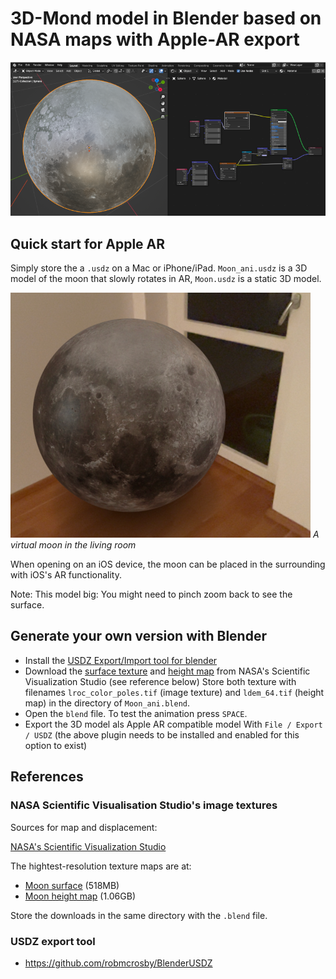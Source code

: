 # 3D-Mond model in Blender based on NASA maps with Apple-AR export

![Blender 3D moon](doc/blender_moon.png)

## Quick start for Apple AR

Simply store the a `.usdz` on a Mac or iPhone/iPad. `Moon_ani.usdz` is a 
3D model of the moon that slowly rotates in AR, `Moon.usdz` is a static 3D
model.

![AR Moon in living room](doc/moon_ar.png)
_A virtual moon in the living room_

When opening on an iOS device, the moon can be placed in the surrounding
with iOS's AR functionality.

Note: This model big: You might need to pinch zoom back to see the surface.

## Generate your own version with Blender

* Install the [USDZ Export/Import tool for blender](https://github.com/robmcrosby/BlenderUSDZ)
* Download the [surface texture](https://svs.gsfc.nasa.gov/vis/a000000/a004700/a004720/lroc_color_poles.tif) and [height map](https://svs.gsfc.nasa.gov/vis/a000000/a004700/a004720/ldem_64.tif) from NASA's Scientific Visualization Studio (see reference below)
  Store both texture with filenames `lroc_color_poles.tif` (image texture) and `ldem_64.tif` (height map) in the directory of `Moon_ani.blend`.
* Open the `blend` file. To test the animation press `SPACE`.
* Export the 3D model als Apple AR compatible model With `File / Export / USDZ` 
(the above plugin needs to be installed and enabled for this option to exist)

## References

### NASA Scientific Visualisation Studio's image textures

Sources for map and displacement:

[NASA's Scientific Visualization Studio](https://svs.gsfc.nasa.gov/cgi-bin/details.cgi?aid=4720)

The hightest-resolution texture maps are at:

* [Moon surface](https://svs.gsfc.nasa.gov/vis/a000000/a004700/a004720/lroc_color_poles.tif) (518MB)
* [Moon height map](https://svs.gsfc.nasa.gov/vis/a000000/a004700/a004720/ldem_64.tif) (1.06GB)

Store the downloads in the same directory with the `.blend` file.

### USDZ export tool

* <https://github.com/robmcrosby/BlenderUSDZ>
